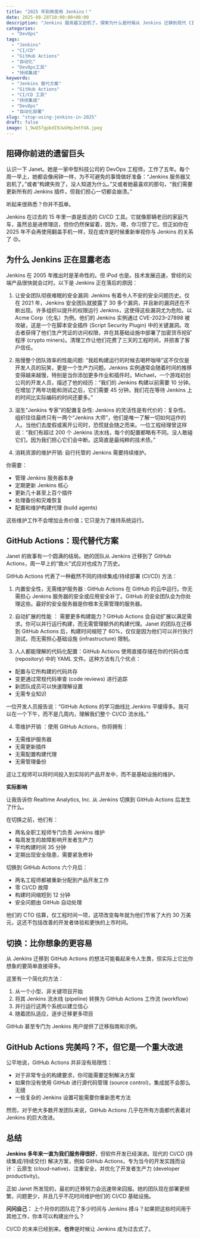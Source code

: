 ```yaml
---
title: "2025 年别再使用 Jenkins！"
date: 2025-08-28T10:00:00+08:00
description: "Jenkins 服务器又宕机了。探索为什么是时候从 Jenkins 迁移到现代 CI/CD 解决方案了。"
categories: 
  - "DevOps"
tags:
  - "Jenkins"
  - "CI/CD"
  - "GitHub Actions"
  - "自动化"
  - "DevOps工具"
  - "持续集成"
keywords:
  - "Jenkins 替代方案"
  - "GitHub Actions"
  - "CI/CD 工具"
  - "持续集成"
  - "DevOps"
  - "自动化部署"
slug: "stop-using-jenkins-in-2025"
draft: false
image: 1_9wQ57gpbdI9JwUHpJmtFdA.jpeg
---
```


## 阻碍你前进的遗留巨头

认识一下 Janet。她是一家中型科技公司的 DevOps 工程师，工作了五年。每个周一早上，她都会像闹钟一样，为不可避免的事情做好准备：“Jenkins 服务器又宕机了。”或者“构建失败了，没人知道为什么。”又或者她最喜欢的那句，“我们需要更新所有的 Jenkins 插件，但我们担心一切都会崩溃。”

听起来很熟悉？你并不孤单。

Jenkins 在过去的 15 年里一直是首选的 CI/CD 工具。它就像那辆老旧的家庭汽车，虽然总是进修理店，但你仍然保留着，因为，嗯，你习惯了它。但正如你在 2025 年不会再使用翻盖手机一样，现在或许是时候重新审视你与 Jenkins 的关系了 😒。

## 为什么 Jenkins 正在显露老态

Jenkins 在 2005 年推出时是革命性的。但 iPod 也是。技术发展迅速，曾经的尖端产品很快就会过时。以下是 Jenkins 正在落后的原因：

1. 让安全团队彻夜难眠的安全漏洞: Jenkins 有着令人不安的安全问题历史。仅在 2021 年，Jenkins 安全团队就披露了 30 多个漏洞，并且新的漏洞还在不断出现。许多组织以提升的权限运行 Jenkins，这使得这些漏洞尤为危险。以 Acme Corp（化名）为例。他们的 Jenkins 实例通过 CVE-2023–27898 被攻破，这是一个在脚本安全插件 (Script Security Plugin) 中的关键漏洞。攻击者获得了他们生产凭证的访问权限，并在其基础设施中部署了加密货币挖矿程序 (crypto miners)。清理工作让他们花费了三天的工程时间，并损害了客户信任。

2. 拖慢整个团队效率的性能问题: “我趁构建运行的时候去喝杯咖啡”这不仅仅是开发人员的玩笑，更是一个生产力问题。Jenkins 实例通常会随着时间的推移变得越来越慢，特别是当你添加更多作业和插件时。Michael，一个游戏初创公司的开发人员，描述了他的经历：“我们的 Jenkins 构建以前需要 10 分钟。在增加了两年功能和测试之后，它们需要 45 分钟。我们花在等待 Jenkins 上的时间比实际编码的时间还要多。”

3. 滋生“Jenkins 专家”的配置复杂性: Jenkins 的灵活性是有代价的：复杂性。组织往往最终只有一两个“Jenkins 大师”，他们是唯一了解一切如何运作的人。当他们去度假或离开公司时，恐慌就会随之而来。一位工程经理曾这样说：“我们有超过 200 个 Jenkins 流水线，每个的配置都略有不同。没人敢碰它们，因为我们担心它们会中断。这简直是最纯粹的技术债。”

4. 消耗资源的维护开销: 自行托管的 Jenkins 需要持续维护。

你需要：

- 管理 Jenkins 服务器本身
- 定期更新 Jenkins 核心
- 更新几十甚至上百个插件
- 处理备份和灾难恢复
- 配置和维护构建代理 (build agents)

这些维护工作不会增加业务价值；它只是为了维持系统运行。

## GitHub Actions：现代替代方案

Janet 的故事有一个圆满的结局。她的团队从 Jenkins 迁移到了 GitHub Actions，周一早上的“救火”式应对也成为了历史。

GitHub Actions 代表了一种截然不同的持续集成/持续部署 (CI/CD) 方法：

1. 内置安全性，无需维护服务器 : GitHub Actions 在 GitHub 的云中运行。你无需担心 Jenkins 服务器的安全或应用安全补丁。GitHub 的安全团队会为你处理这些。最好的安全服务器是你根本无需管理的服务器。

2. 自动扩展的性能 ： 需要更多构建能力？GitHub Actions 会自动扩展以满足需求。你可以并行运行构建，而无需管理额外的构建代理。Janet 的团队在迁移到 GitHub Actions 后，构建时间缩短了 60%，仅仅是因为他们可以并行执行测试，而无需担心基础设施 (infrastructure) 限制。

3. 人人都能理解的代码化配置：GitHub Actions 使用直接存储在你的代码仓库 (repository) 中的 YAML 文件。这种方法有几个优点：

- 配置与它所构建的代码共存
- 变更通过常规代码审查 (code reviews) 进行追踪
- 新团队成员可以快速理解设置
- 无需专业知识

一位开发人员报告说：“GitHub Actions 的学习曲线比 Jenkins 平缓得多。我可以在一个下午，而不是几周内，理解我们整个 CI/CD 流水线。”

4. 零维护开销 ：使用 GitHub Actions，你将拥有：

- 无需维护服务器
- 无需更新插件
- 无需配置构建代理
- 无需管理备份

这让工程师可以将时间投入到实际的产品开发中，而不是基础设施的维护。

**实际影响**

让我告诉你 Realtime Analytics, Inc. 从 Jenkins 切换到 GitHub Actions 后发生了什么。

在切换之前，他们有：

- 两名全职工程师专门负责 Jenkins 维护
- 每周发生的故障影响开发者生产力
- 平均构建时间 35 分钟
- 定期出现安全隐患，需要紧急修补

切换到 GitHub Actions 六个月后：

- 两名工程师都被重新分配到产品开发工作
- 零 CI/CD 故障
- 构建时间缩短到 12 分钟
- 安全问题由 GitHub 自动处理

他们的 CTO 估算，仅工程时间一项，这项改变每年就为他们节省了大约 30 万美元，这还不包括改善的开发者体验和更快的上市时间。

## 切换：比你想象的更容易

从 Jenkins 迁移到 GitHub Actions 的想法可能看起来令人生畏，但实际上它比你想象的要简单直接得多。

这里有一个简化的方法：

1. 从一个小型、非关键项目开始
2. 将其 Jenkins 流水线 (pipeline) 转换为 GitHub Actions 工作流 (workflow)
3. 并行运行这两个系统以建立信心
4. 随着团队适应，逐步迁移更多项目

GitHub 甚至专门为 Jenkins 用户提供了迁移指南和示例。

## GitHub Actions 完美吗？不，但它是一个重大改进

公平地说，GitHub Actions 并非没有局限性：

- 对于非常专业的构建要求，你可能需要定制解决方案
- 如果你没有使用 GitHub 进行源代码管理 (source control)，集成就不会那么无缝
- 一些复杂的 Jenkins 设置可能需要你重新思考方法

然而，对于绝大多数开发团队来说，GitHub Actions 几乎在所有方面都代表着对 Jenkins 的巨大改进。

## 总结

**Jenkins 多年来一直为我们服务得很好**，但软件开发已经演进。现代的 CI/CD (持续集成/持续交付) 解决方案，例如 GitHub Actions，专为当今的开发实践而设计：云原生 (cloud-native)、注重安全，并优化了开发者生产力 (developer productivity)。

正如 Janet 所发现的，最初的迁移努力会迅速带来回报。她的团队现在部署更频繁，问题更少，并且几乎不花时间维护他们的 CI/CD 基础设施。

**问问自己：** 上个月你的团队花了多少时间与 Jenkins 搏斗？如果把这些时间用于其他工作，你本可以构建出什么？

CI/CD 的未来已经到来。**也许**是时候让 Jenkins 成为过去式了。
